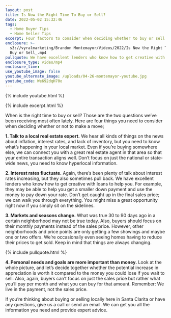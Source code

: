 ```yaml
---
layout: post
title: Is Now the Right Time To Buy or Sell?
date: 2022-05-02 15:32:46
tags:
  - Home Buyer Tips
  - Home Seller Tips
excerpt: Four factors to consider when deciding whether to buy or sell now or wait.
enclosure: >-
  s3://vyralmarketing/Brandon Montemayor/Videos/2022/Is Now the Right Time To
  Buy or Sell_.mp4
pullquote: We have excellent lenders who know how to get creative with loans.
enclosure_type: video/mp4
enclosure_time:
use_youtube_image: false
youtube_alternate_image: /uploads/04-26-montemayor-youtube.jpg
youtube_code: We692dqH70o
---
```

{% include youtube.html %}

{% include excerpt.html %}

When is the right time to buy or sell? Those are the two questions we’ve been receiving most often lately. Here are four things you need to consider when deciding whether or not to make a move;

**1\. Talk to a local real estate expert.** We hear all kinds of things on the news about inflation, interest rates, and lack of inventory, but you need to know what’s happening in your local market. Even if you’re buying somewhere else, we can connect you with a great real estate agent in that area so that your entire transaction aligns well. Don’t focus on just the national or state-wide news, you need to know hyperlocal information.&nbsp;

**2\. Interest rates fluctuate.** Again, there’s been plenty of talk about interest rates increasing, but they also sometimes pull back. We have excellent lenders who know how to get creative with loans to help you. For example, they may be able to help you get a smaller down payment and use the money to pay down your rate. Don’t get caught up in the final sales price; we can walk you through everything. You might miss a great opportunity right now if you simply sit on the sidelines.&nbsp;

**3\. Markets and seasons change.** What was true 30 to 90 days ago in a certain neighborhood may not be true today. Also, buyers should focus on their monthly payments instead of the sales price. However, other neighborhoods and price points are only getting a few showings and maybe one or two offers. We’re occasionally even seeing homes having to reduce their prices to get sold. Keep in mind that things are always changing.

{% include pullquote.html %}

**4\. Personal needs and goals are more important than money.** Look at the whole picture, and let’s decide together whether the potential increase in appreciation is worth it compared to the money you could lose if you wait to sell. Also, again, buyers can’t focus on just the sales price but rather what you’ll pay per month and what you can buy for that amount. Remember: We live in the payment, not the sales price.

If you’re thinking about buying or selling locally here in Santa Clarita or have any questions, give us a call or send an email. We can get you all the information you need and provide expert advice.
